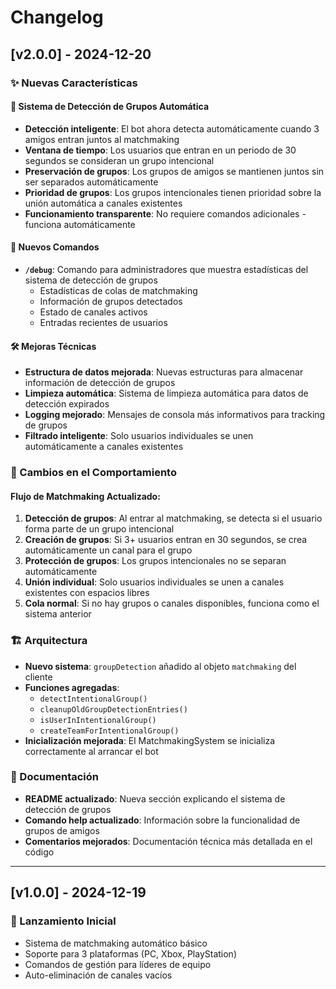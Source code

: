 # Changelog

## [v2.0.0] - 2024-12-20

### ✨ Nuevas Características

#### 🎯 Sistema de Detección de Grupos Automática
- **Detección inteligente**: El bot ahora detecta automáticamente cuando 3 amigos entran juntos al matchmaking
- **Ventana de tiempo**: Los usuarios que entran en un periodo de 30 segundos se consideran un grupo intencional
- **Preservación de grupos**: Los grupos de amigos se mantienen juntos sin ser separados automáticamente
- **Prioridad de grupos**: Los grupos intencionales tienen prioridad sobre la unión automática a canales existentes
- **Funcionamiento transparente**: No requiere comandos adicionales - funciona automáticamente

#### 🔧 Nuevos Comandos
- **`/debug`**: Comando para administradores que muestra estadísticas del sistema de detección de grupos
  - Estadísticas de colas de matchmaking
  - Información de grupos detectados
  - Estado de canales activos
  - Entradas recientes de usuarios

#### 🛠️ Mejoras Técnicas
- **Estructura de datos mejorada**: Nuevas estructuras para almacenar información de detección de grupos
- **Limpieza automática**: Sistema de limpieza automática para datos de detección expirados
- **Logging mejorado**: Mensajes de consola más informativos para tracking de grupos
- **Filtrado inteligente**: Solo usuarios individuales se unen automáticamente a canales existentes

### 🔄 Cambios en el Comportamiento

#### Flujo de Matchmaking Actualizado:
1. **Detección de grupos**: Al entrar al matchmaking, se detecta si el usuario forma parte de un grupo intencional
2. **Creación de grupos**: Si 3+ usuarios entran en 30 segundos, se crea automáticamente un canal para el grupo
3. **Protección de grupos**: Los grupos intencionales no se separan automáticamente
4. **Unión individual**: Solo usuarios individuales se unen a canales existentes con espacios libres
5. **Cola normal**: Si no hay grupos o canales disponibles, funciona como el sistema anterior

### 🏗️ Arquitectura
- **Nuevo sistema**: `groupDetection` añadido al objeto `matchmaking` del cliente
- **Funciones agregadas**: 
  - `detectIntentionalGroup()`
  - `cleanupOldGroupDetectionEntries()`
  - `isUserInIntentionalGroup()`
  - `createTeamForIntentionalGroup()`
- **Inicialización mejorada**: El MatchmakingSystem se inicializa correctamente al arrancar el bot

### 📝 Documentación
- **README actualizado**: Nueva sección explicando el sistema de detección de grupos
- **Comando help actualizado**: Información sobre la funcionalidad de grupos de amigos
- **Comentarios mejorados**: Documentación técnica más detallada en el código

---

## [v1.0.0] - 2024-12-19

### 🚀 Lanzamiento Inicial
- Sistema de matchmaking automático básico
- Soporte para 3 plataformas (PC, Xbox, PlayStation)
- Comandos de gestión para líderes de equipo
- Auto-eliminación de canales vacíos 